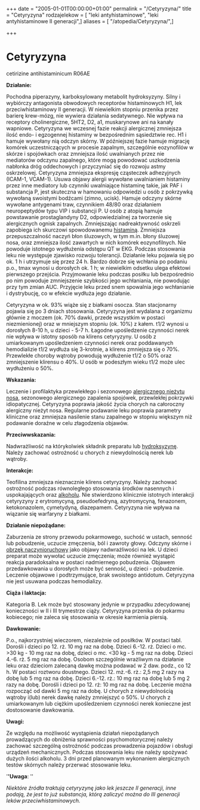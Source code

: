 +++
date = "2005-01-01T00:00:00+01:00"
permalink = "/Cetyryzyna/"
title = "Cetyryzyna"
rodzajelekow = [ "leki antyhistaminowe", "leki antyhistaminowe II generacji",]
aliases = [ "/atopedia/Cetyryzyna/",]

+++

Cetyryzyna
==========

cetirizine
antihistaminicum
R06AE

**Działanie:**

Pochodna piperazyny, karboksylowany metabolit hydroksyzyny. Silny i wybiórczy antagonista obwodowych receptorów histaminowych H1, lek przeciwhistaminowy II generacji. W niewielkim stopniu przenika przez barierę krew-mózg, nie wywiera działania sedatywnego. Nie wpływa na receptory cholinergiczne, 5HT2, D2, a1, muskarynowe ani na kanały wapniowe. Cetyryzyna we wczesnej fazie reakcji alergicznej zmniejsza ilość endo- i egzogennej histaminy w bezpośrednim sąsiedztwie rec. H1 i hamuje wywołany nią odczyn skórny. W późniejszej fazie hamuje migrację komórek uczestniczących w procesie zapalnym, szczególnie eozynofilów w skórze i spojówkach oraz zmniejsza ilość uwalnianych przez nie mediatorów odczynu zapalnego, które mogą powodować uszkodzenia nabłonka dróg oddechowych i przyczyniać się do rozwoju astmy oskrzelowej. Cetyryzyna zmniejsza ekspresję cząsteczek adhezyjnych (ICAM-1, VCAM-1). Usuwa objawy alergii wywołane uwalnianiem histaminy przez inne mediatory lub czynniki uwalniające histaminę takie, jak PAF i substancja P, jest skuteczna w hamowaniu odpowiedzi u osób z pokrzywką wywołaną swoistymi bodźcami (zimno, ucisk). Hamuje odczyny skórne wywołane antygenami traw, czynnikiem 48/80 oraz działaniem neuropeptydów typu VIP i substancji P. U osób z atopią hamuje powstawanie prostaglandyny D2, odpowiedzialnej za tworzenie się alergicznych ognisk zapalnych. Zmniejszając nadreaktywność oskrzeli zapobiega ich skurczowi spowodowanemu [histaminą](/atopedia/histamina "wikilink"). Zmniejsza przepuszczalność naczyń błon śluzowych, w tym m.in. błony śluzowej nosa, oraz zmniejsza ilość zawartych w nich komórek eozynofilnych. Nie powoduje istotnego wydłużenia odstępu QT w EKG. Podczas stosowania leku nie występuje zjawisko rozwoju tolerancji. Działanie leku pojawia się po ok. 1 h i utrzymuje się przez 24 h. Bardzo dobrze się wchłania po podaniu p.o., tmax wynosi u dorosłych ok. 1 h; w niewielkim odsetku ulega efektowi pierwszego przejścia. Przyjmowanie leku podczas posiłku lub bezpośrednio po nim powoduje zmniejszenie szybkości jego wchłaniania, nie powodując przy tym zmian AUC. Przyjęcie leku przed snem spowalnia jego wchłanianie i dystrybucję, co w efekcie wydłuża jego działanie.

Cetyryzyna w ok. 93% wiąże się z białkami osocza. Stan stacjonarny pojawia się po 3 dniach stosowania. Cetyryzyna jest wydalana z organizmu głównie z moczem (ok. 70% dawki, przede wszystkim w postaci niezmienionej) oraz w mniejszym stopniu (ok. 10%) z kałem. t1/2 wynosi u dorosłych 8-10 h, u dzieci - 5-7 h. Łagodne upośledzenie czynności nerek nie wpływa w istotny sposób na klirens cetyryzyny. U osób z umiarkowanym upośledzeniem czynności nerek oraz poddawanych hemodializie t1/2 wydłuża się 3-krotnie, a klirens zmniejsza się o 70%. Przewlekłe choroby wątroby powodują wydłużenie t1/2 o 50% oraz zmniejszenie klirensu o 40%. U osób w podeszłym wieku t1/2 może ulec wydłużeniu o 50%.

**Wskazania:**

Leczenie i profilaktyka przewlekłego i sezonowego [alergicznego nieżytu nosa](/atopedia/alergiczny_nieżyt_nosa "wikilink"), sezonowego alergicznego zapalenia spojówek, przewlekłej pokrzywki idiopatycznej. Cetyryzyna poprawia jakość życia chorych na całoroczny alergiczny nieżyt nosa. Regularne podawanie leku poprawia parametry kliniczne oraz zmniejsza nasilenie stanu zapalnego w stopniu większym niż podawanie doraźne w celu złagodzenia objawów.

**Przeciwwskazania:**

Nadwrażliwość na którykolwiek składnik preparatu lub [hydroksyzynę](/atopedia/hydroksyzyna "wikilink"). Należy zachować ostrożność u chorych z niewydolnością nerek lub wątroby.

**Interakcje:**

Teofilina zmniejsza nieznacznie klirens cetyryzyny. Należy zachować ostrożność podczas równoległego stosowania środków nasennych i uspokajających oraz [alkoholu](/atopedia/alkohol "wikilink"). Nie stwierdzono klinicznie istotnych interakcji cetyryzyny z erytromycyną, pseudoefedryną, azytromycyną, fenazonem, ketokonazolem, cymetydyną, diazepamem. Cetyryzyna nie wpływa na wiązanie się warfaryny z białkami.

**Działanie niepożądane:**

Zaburzenia ze strony przewodu pokarmowego, suchość w ustach, senność lub pobudzenie, uczucie zmęczenia, ból i zawroty głowy. Odczyny skórne i [obrzęk naczynioruchowy](/atopedia/obrzęk_naczynioruchowy "wikilink") jako objawy nadwrażliwości na lek. U dzieci preparat może wywołać uczucie zmęczenia; może również wystąpić reakcja paradoksalna w postaci nadmiernego pobudzenia. Objawem przedawkowania u dorosłych może być senność, u dzieci - pobudzenie. Leczenie objawowe i podtrzymujące, brak swoistego antidotum. Cetyryzyna nie jest usuwana podczas hemodializy.

**Ciąża i laktacja:**

Kategoria B. Lek może być stosowany jedynie w przypadku zdecydowanej konieczności w II i III trymestrze ciąży. Cetyryzyna przenika do pokarmu kobiecego; nie zaleca się stosowania w okresie karmienia piersią.

**Dawkowanie:**

P.o., najkorzystniej wieczorem, niezależnie od posiłków. W postaci tabl.
Dorośli i dzieci po 12. rż. 10 mg raz na dobę.
Dzieci 6.-12. rż. Dzieci o mc. \>30 kg - 10 mg raz na dobę, dzieci o mc. \<30 kg - 5 mg raz na dobę.
Dzieci 4.-6. rż. 5 mg raz na dobę.
Osobom szczególnie wrażliwym na działanie leku oraz dzieciom zalecaną dawkę można podawać w 2 daw. podz., co 12 h. W postaci roztworu doustnego.
Dzieci 12. mż.-6. rż.: 2,5 mg 2 razy na dobę lub 5 mg raz na dobę.
Dzieci 6.-12. rż.: 10 mg raz na dobę lub 5 mg 2 razy na dobę.
Dorośli i dzieci po 12. rż: 10 mg raz na dobę.
Leczenie można rozpocząć od dawki 5 mg raz na dobę. U chorych z niewydolnością wątroby i(lub) nerek dawkę należy zmniejszyć o 50%. U chorych z umiarkowanym lub ciężkim upośledzeniem czynności nerek konieczne jest dostosowanie dawkowania.

**Uwagi:**

Ze względu na możliwość wystąpienia działań niepożądanych prowadzących do obniżenia sprawności psychomotorycznej należy zachować szczególną ostrożność podczas prowadzenia pojazdów i obsługi urządzeń mechanicznych. Podczas stosowania leku nie należy spożywać dużych ilości alkoholu. 3 dni przed planowanym wykonaniem alergicznych testów skórnych należy przerwać stosowanie leku.

'**'Uwaga**: ''

*Niektóre źródła traktują cetyryzynę jako lek jeszcze II generacji, inne podają, że jest to już substancja, którą zaliczyć można do III generacji leków przeciwhistaminowych.*

